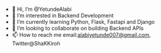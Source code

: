 - 👋 Hi, I’m @YetundeAlabi
- 👀 I’m interested in Backend Development
- 🌱 I’m currently learning Python, Flask, Fastapi and Django
- 💞️ I’m looking to collaborate on building Backend APIs
- 📫 How to reach me email:alabiyetunde007@gmail.com, Twitter@ShaKKiroh

<!---
YetundeAlabi/YetundeAlabi is a ✨ special ✨ repository because its `README.md` (this file) appears on your GitHub profile.
You can click the Preview link to take a look at your changes.
--->
